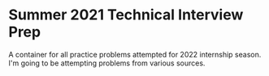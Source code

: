 # Summer 2021 Technical Interview Prep

A container for all practice problems attempted for 2022 internship season.
I'm going to be attempting problems from various sources.
